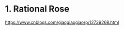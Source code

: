 # 1. Rational Rose







https://www.cnblogs.com/giaogiaogiao/p/12739268.html


















































































